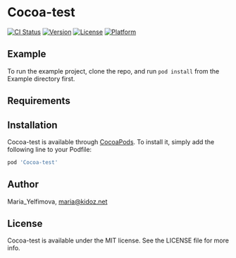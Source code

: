 # Cocoa-test

[![CI Status](https://img.shields.io/travis/Maria_Yelfimova/Cocoa-test.svg?style=flat)](https://travis-ci.org/Maria_Yelfimova/Cocoa-test)
[![Version](https://img.shields.io/cocoapods/v/Cocoa-test.svg?style=flat)](https://cocoapods.org/pods/Cocoa-test)
[![License](https://img.shields.io/cocoapods/l/Cocoa-test.svg?style=flat)](https://cocoapods.org/pods/Cocoa-test)
[![Platform](https://img.shields.io/cocoapods/p/Cocoa-test.svg?style=flat)](https://cocoapods.org/pods/Cocoa-test)

## Example

To run the example project, clone the repo, and run `pod install` from the Example directory first.

## Requirements

## Installation

Cocoa-test is available through [CocoaPods](https://cocoapods.org). To install
it, simply add the following line to your Podfile:

```ruby
pod 'Cocoa-test'
```

## Author

Maria_Yelfimova, maria@kidoz.net

## License

Cocoa-test is available under the MIT license. See the LICENSE file for more info.
